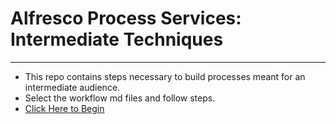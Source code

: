 # Alfresco Process Services: Intermediate Techniques

---
* This repo contains steps necessary to build processes meant for an intermediate audience.
* Select the workflow md files and follow steps.
* [Click Here to Begin](CLIVE2025-APS/Alfresco_Process_Services:Intermediate_Techniques.md)
